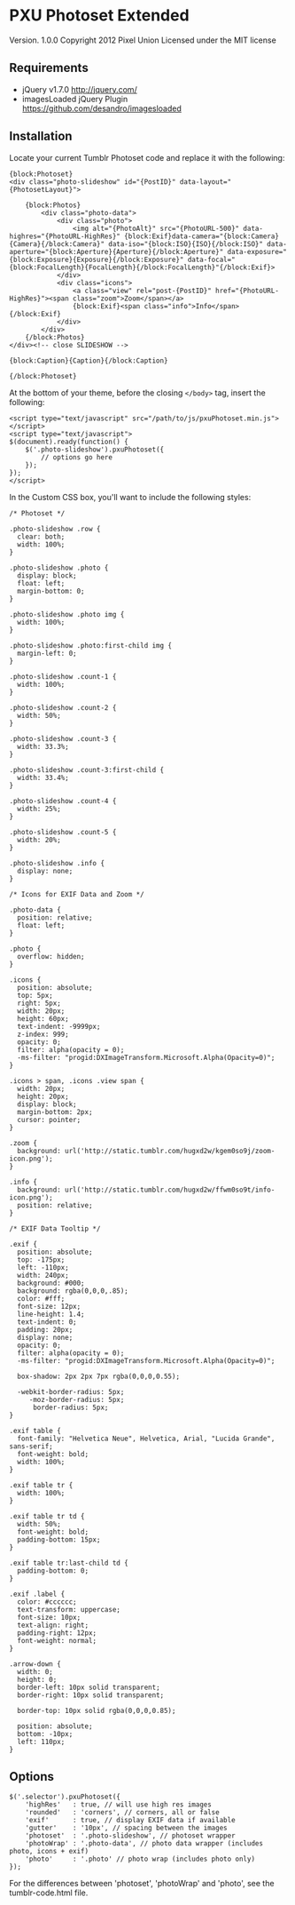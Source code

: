 # PXU Photoset Extended

Version. 1.0.0
Copyright 2012 Pixel Union
Licensed under the MIT license

## Requirements

* jQuery v1.7.0 http://jquery.com/
* imagesLoaded jQuery Plugin https://github.com/desandro/imagesloaded

## Installation

Locate your current Tumblr Photoset code and replace it with the following:

	{block:Photoset}
	<div class="photo-slideshow" id="{PostID}" data-layout="{PhotosetLayout}">
		
		{block:Photos}
			<div class="photo-data">
				<div class="photo">
					<img alt="{PhotoAlt}" src="{PhotoURL-500}" data-highres="{PhotoURL-HighRes}" {block:Exif}data-camera="{block:Camera}{Camera}{/block:Camera}" data-iso="{block:ISO}{ISO}{/block:ISO}" data-aperture="{block:Aperture}{Aperture}{/block:Aperture}" data-exposure="{block:Exposure}{Exposure}{/block:Exposure}" data-focal="{block:FocalLength}{FocalLength}{/block:FocalLength}"{/block:Exif}>
				</div>
				<div class="icons">
					<a class="view" rel="post-{PostID}" href="{PhotoURL-HighRes}"><span class="zoom">Zoom</span></a>
					{block:Exif}<span class="info">Info</span>{/block:Exif}
				</div>
			</div>
		{/block:Photos}
	</div><!-- close SLIDESHOW -->

	{block:Caption}{Caption}{/block:Caption}

	{/block:Photoset}

At the bottom of your theme, before the closing `</body>` tag, insert the following:

	<script type="text/javascript" src="/path/to/js/pxuPhotoset.min.js"></script>
	<script type="text/javascript">
	$(document).ready(function() {
		$('.photo-slideshow').pxuPhotoset({
			// options go here
		});
	});
	</script>

In the Custom CSS box, you'll want to include the following styles:

	/* Photoset */

	.photo-slideshow .row {
	  clear: both;
	  width: 100%;
	}

	.photo-slideshow .photo {
	  display: block;
	  float: left;
	  margin-bottom: 0;
	}

	.photo-slideshow .photo img {
	  width: 100%;
	}

	.photo-slideshow .photo:first-child img {
	  margin-left: 0;
	}

	.photo-slideshow .count-1 {
	  width: 100%;
	}

	.photo-slideshow .count-2 {
	  width: 50%;
	}

	.photo-slideshow .count-3 {
	  width: 33.3%;
	}

	.photo-slideshow .count-3:first-child {
	  width: 33.4%;
	}

	.photo-slideshow .count-4 {
	  width: 25%;
	}

	.photo-slideshow .count-5 {
	  width: 20%;
	}

	.photo-slideshow .info {
	  display: none;
	}

	/* Icons for EXIF Data and Zoom */

	.photo-data {
	  position: relative;
	  float: left;
	}

	.photo {
	  overflow: hidden;
	}

	.icons {
	  position: absolute;
	  top: 5px;
	  right: 5px;
	  width: 20px;
	  height: 60px;
	  text-indent: -9999px;
	  z-index: 999;
	  opacity: 0;
	  filter: alpha(opacity = 0);
	  -ms-filter: "progid:DXImageTransform.Microsoft.Alpha(Opacity=0)";
	}

	.icons > span, .icons .view span {
	  width: 20px;
	  height: 20px;
	  display: block;
	  margin-bottom: 2px;
	  cursor: pointer;
	}

	.zoom {
	  background: url('http://static.tumblr.com/hugxd2w/kgem0so9j/zoom-icon.png');
	}

	.info {
	  background: url('http://static.tumblr.com/hugxd2w/ffwm0so9t/info-icon.png');
	  position: relative;
	}

	/* EXIF Data Tooltip */

	.exif {
	  position: absolute;
	  top: -175px;
	  left: -110px;
	  width: 240px;
	  background: #000;
	  background: rgba(0,0,0,.85);
	  color: #fff;
	  font-size: 12px;
	  line-height: 1.4;
	  text-indent: 0;
	  padding: 20px;
	  display: none;
	  opacity: 0;
	  filter: alpha(opacity = 0);
	  -ms-filter: "progid:DXImageTransform.Microsoft.Alpha(Opacity=0)";

	  box-shadow: 2px 2px 7px rgba(0,0,0,0.55);

	  -webkit-border-radius: 5px;
	     -moz-border-radius: 5px;
	      border-radius: 5px;
	}

	.exif table {
	  font-family: "Helvetica Neue", Helvetica, Arial, "Lucida Grande", sans-serif;
	  font-weight: bold;
	  width: 100%;
	}

	.exif table tr {
	  width: 100%;
	}

	.exif table tr td {
	  width: 50%;
	  font-weight: bold;
	  padding-bottom: 15px;
	}

	.exif table tr:last-child td {
	  padding-bottom: 0;
	}

	.exif .label {
	  color: #cccccc;
	  text-transform: uppercase;
	  font-size: 10px;
	  text-align: right;
	  padding-right: 12px;
	  font-weight: normal;
	}

	.arrow-down {
	  width: 0;
	  height: 0;
	  border-left: 10px solid transparent;
	  border-right: 10px solid transparent;

	  border-top: 10px solid rgba(0,0,0,0.85);

	  position: absolute;
	  bottom: -10px;
	  left: 110px;
	}

## Options

	$('.selector').pxuPhotoset({
		'highRes'   : true, // will use high res images
		'rounded'   : 'corners', // corners, all or false
		'exif'      : true, // display EXIF data if available
		'gutter'    : '10px', // spacing between the images
		'photoset'  : '.photo-slideshow', // photoset wrapper
		'photoWrap' : '.photo-data', // photo data wrapper (includes photo, icons + exif)
		'photo'     : '.photo' // photo wrap (includes photo only)
	});

For the differences between 'photoset', 'photoWrap' and 'photo', see the tumblr-code.html file.